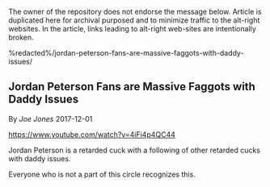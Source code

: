<link rel="stylesheet" href="../github-markdown.css">
<article class="markdown-body">

<red>The owner of the repository does not endorse the message below.
Article is duplicated here for archival purposed and to minimize traffic to the alt-right websites.
In the article, links leading to alt-right web-sites are intentionally broken.</red>

%redacted%/jordan-peterson-fans-are-massive-faggots-with-daddy-issues/

# Jordan Peterson Fans are Massive Faggots with Daddy Issues

By *Joe Jones* 2017-12-01

https://www.youtube.com/watch?v=4iFi4p4QC44

Jordan Peterson is a retarded cuck with a following of other retarded cucks with daddy issues.

Everyone who is not a part of this circle recognizes this.
